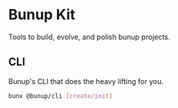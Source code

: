 # Bunup Kit

Tools to build, evolve, and polish bunup projects.

## CLI

Bunup's CLI that does the heavy lifting for you.

```sh
bunx @bunup/cli [create/init]
```
